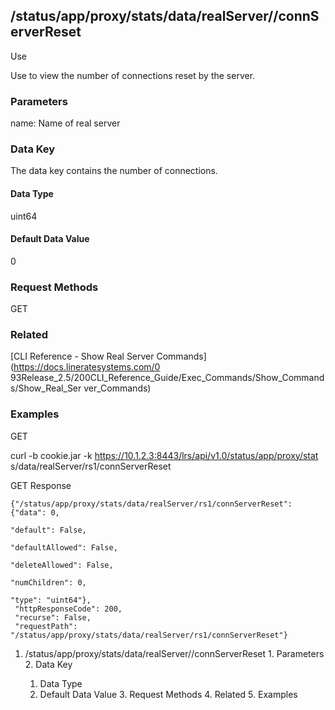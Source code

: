 ## /status/app/proxy/stats/data/realServer/<name>/connServerReset

Use

Use to view the number of connections reset by the server.

### Parameters

name: Name of real server

### Data Key

The data key contains the number of connections.

#### Data Type

uint64

#### Default Data Value

0

### Request Methods

GET

### Related

[CLI Reference - Show Real Server Commands](https://docs.lineratesystems.com/0
93Release_2.5/200CLI_Reference_Guide/Exec_Commands/Show_Commands/Show_Real_Ser
ver_Commands)

### Examples

GET

curl -b cookie.jar -k https://10.1.2.3:8443/lrs/api/v1.0/status/app/proxy/stat
s/data/realServer/rs1/connServerReset

GET Response

    
    {"/status/app/proxy/stats/data/realServer/rs1/connServerReset": {"data": 0,
                                                                           "default": False,
                                                                           "defaultAllowed": False,
                                                                           "deleteAllowed": False,
                                                                           "numChildren": 0,
                                                                           "type": "uint64"},
     "httpResponseCode": 200,
     "recurse": False,
     "requestPath": "/status/app/proxy/stats/data/realServer/rs1/connServerReset"}
    

  1. /status/app/proxy/stats/data/realServer/<name>/connServerReset
    1. Parameters
    2. Data Key
      1. Data Type
      2. Default Data Value
    3. Request Methods
    4. Related
    5. Examples

